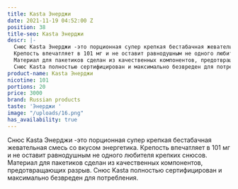 ```yaml
---
title: Kasta Энерджи
date: 2021-11-19 04:52:00 Z
position: 38
title-seo: Kasta Энерджи
descr: |-
  Снюс Kasta Энерджи -это порционная супер крепкая бестабачная жевательная смесь со вкусом энергетика.
  Крепость впечатляет в 101 мг и не оставит равнодушным не одного любителя крепких снюсов.
  Материал для пакетиков сделан из качественных компонентов, предотвращающих разрыв.
  Снюс Kasta полностью сертифицирован и максимально безвреден для потребления.
product-name: Kasta Энерджи
nicotine: 101
portions: 20
price: 3000
brand: Russian products
taste: 'Энерджи '
image: "/uploads/16.png"
has_availability: true
---
```


Снюс Kasta Энерджи -это порционная супер крепкая бестабачная жевательная смесь со вкусом энергетика.
Крепость впечатляет в 101 мг и не оставит равнодушным не одного любителя крепких снюсов.
Материал для пакетиков сделан из качественных компонентов, предотвращающих разрыв.
Снюс Kasta полностью сертифицирован и максимально безвреден для потребления.
